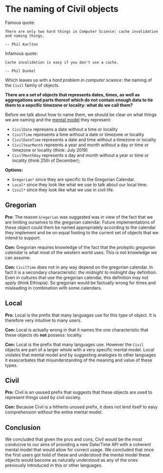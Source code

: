 # The naming of Civil objects

Famous quote:

    There are only two hard things in Computer Science: cache invalidation and naming things.

    -- Phil Karlton

Infamous quote:

    Cache invalidation is easy if you don't use a cache.

    -- Phil Dunkel

Which leaves us with a *hard problem in computer science*: the naming of the `Civil` family of objects.

**There are a set of objects that represents dates, times, as well as aggregations and parts thereof which do not contain enough data to tie them to a sepcific timezone or locality: what do we call them?**

Before we talk about how to name them, we should be clear on what things we are naming and the [mental model](./mentalmodel.md) they represent:

 * `CivilDate` represens a date without a time or locality
 * `CivilTime` represents a time without a date or timezone or locality
 * `CivilDateTime` represents a date and time without a timezone or locality
 * `CivilYearMonth` repreents a year and month without a day or time or timezone or locality (think: July 2019)
 * `CivilMonthDay` represents a day and month without a year or time or locality (think 25th of December);

**Options:**

 * `Gregorian*` since they are specific to the Gregorian Calendar.
 * `Local*` since they look like what we use to talk about our local time.
 * `Civil*` since they look like what we use in civil life.

## Gregorian

**Pro:** The reason `Gregorian` was suggested was in view of the fact that we are limiting ourselves to the gregorian calendar. Future implementations of these object could them be named appropriately according to the calendar they implement and be on equal footing to the current set of objects that we intend to support.

**Con:** Gregorian requires knowledge of the fact that the *proleptic gregorian calendar* is what most of the western world uses. This is not knowledge we can assume.

**Con:** `CivilTime` does not in any way depend on the gregorian calendar. In fact it is a secondary characteristic: *the midnight to midnight* day definition. Even in cultures that use the gregorian calendar, this definition may not apply (think Ethiopia). So gregorian would be factually wrong for times and misleading in combination with some calendars.

## Local

**Pro:** Local is the prefix that many languages use for this type of object. It is therefore very intuitive to many users.

**Con:** Local is actually wrong in that it names the one characteristic that these objects do **not** possess: locality.

**Con:** Local is the prefix that many languages use. However the `Civil` objects are part of a larger whole with a very specific mental model. Local violates that mental model and by suggesting analogies to other languages it exascerbates that misunderstanding of the meaning and value of these types.

## Civil

**Pro:** Civil is an usused prefix that suggests that these objects are used to represent things used by civil society.

**Con:** Because Civil is a hitherto unused prefix, it does not lend itself to easy comprehension without the entire mental model.

## Conclusion

We concluded that given the pros and cons, Civil would be the most conducive to our aims of providing a new Date/Time API with a coherent mental model that would allow for correct usage. We concluded that once the first users got hold of these and understood the mental model these objects would become as naturally understood as any of the ones previously introduced in this or other languages.
